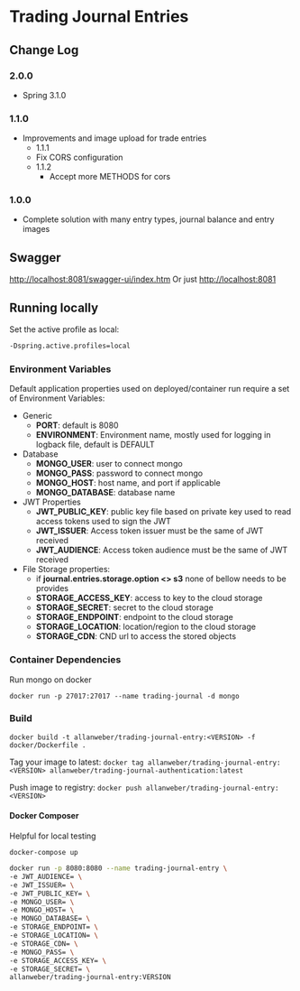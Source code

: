 # Trading Journal Entries

## Change Log

### 2.0.0
* Spring 3.1.0

### 1.1.0
* Improvements and image upload for trade entries
  *  1.1.1
    * Fix CORS configuration
  * 1.1.2
    * Accept more METHODS for cors

### 1.0.0
* Complete solution with many entry types, journal balance and entry images

## Swagger

[http://localhost:8081/swagger-ui/index.htm](http://localhost:8081/swagger-ui/index.html)
Or just [http://localhost:8081](http://localhost:8081)

## Running locally

Set the active profile as local:

```bash
-Dspring.active.profiles=local
```

### Environment Variables

Default application properties used on deployed/container run require a set of Environment Variables:

* Generic
    * **PORT**: default is 8080
    * **ENVIRONMENT**: Environment name, mostly used for logging in logback file, default is DEFAULT
* Database
  * **MONGO_USER**: user to connect mongo
  * **MONGO_PASS**: password to connect mongo
  * **MONGO_HOST**: host name, and port if applicable
  * **MONGO_DATABASE**: database name
* JWT Properties
    * **JWT_PUBLIC_KEY**: public key file based on private key used to read access tokens used to sign the JWT
    * **JWT_ISSUER**: Access token issuer must be the same of JWT received
    * **JWT_AUDIENCE**: Access token audience must be the same of JWT received
* File Storage properties:
  * if **journal.entries.storage.option <> s3** none of bellow needs to be provides
  * **STORAGE_ACCESS_KEY**: access to key to the cloud storage
  * **STORAGE_SECRET**: secret to the cloud storage
  * **STORAGE_ENDPOINT**: endpoint to the cloud storage
  * **STORAGE_LOCATION**: location/region to the cloud storage
  * **STORAGE_CDN**: CND url to access the stored objects

### Container Dependencies

Run mongo on docker

`docker run -p 27017:27017 --name trading-journal -d mongo`

### Build

```docker build -t allanweber/trading-journal-entry:<VERSION> -f docker/Dockerfile .```

Tag your image to latest: ```docker tag allanweber/trading-journal-entry:<VERSION> allanweber/trading-journal-authentication:latest```

Push image to registry: ```docker push allanweber/trading-journal-entry:<VERSION>```

#### Docker Composer

Helpful for local testing

```docker-compose up```
 
```bash
docker run -p 8080:8080 --name trading-journal-entry \
-e JWT_AUDIENCE= \
-e JWT_ISSUER= \
-e JWT_PUBLIC_KEY= \
-e MONGO_USER= \
-e MONGO_HOST= \
-e MONGO_DATABASE= \
-e STORAGE_ENDPOINT= \
-e STORAGE_LOCATION= \
-e STORAGE_CDN= \
-e MONGO_PASS= \
-e STORAGE_ACCESS_KEY= \
-e STORAGE_SECRET= \
allanweber/trading-journal-entry:VERSION
```